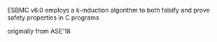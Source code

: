 ESBMC v6.0 employs a k-induction algorithm to both falsify and prove safety properties in C programs

originally from ASE'18